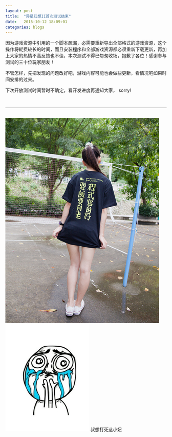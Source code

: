 ```yaml
---
layout: post
title:  "异星幻想II首次测试结束"
date:   2015-10-12 18:09:01
categories: blogs
---
```


<div class="post-content">
<p>
 因为游戏资源中引用的一个脚本疏漏，必需要重新导出全部格式的游戏资源，这个操作将耗费较长的时间，而且安装程序和全部游戏资源都必须重新下载更新，再加上大家的热情不高反馈也不佳，本次测试不得已匆匆收场，抱歉了各位！感谢参与测试的三十位玩家朋友！
</p>
 
<p>
	不管怎样，先把发现的问题改好吧，游戏内容可能也会做些更新，看情况吧如果时间安排的过来。
</p>

<p>
	下次开放测试时间暂时不确定，看开发进度再通知大家， sorry!
</p>
<br/>
<hr/>
<br/>
<div class="algin-center">
	<img src="/images/post/20151012-1.jpg"/><br/>
	<img src="/images/post/20151012-2.jpg"/>
	<span>叔想打死这小妞</span>
</div>
</div>